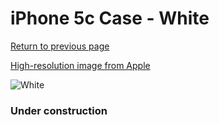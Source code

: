 # iPhone 5c Case - White

[Return to previous page](/iphone_5c)

[High-resolution image from Apple](https://store.storeimages.cdn-apple.com/8756/as-images.apple.com/is/MF039?wid=4500&hei=4500&fmt=png)

<div style="width: 384px"><img src="/everyphone/MF039.png" alt="White"></div>

### Under construction

